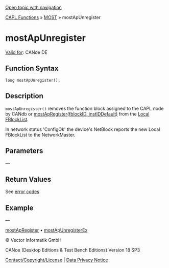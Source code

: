 [Open topic with navigation](../../../../../CANoeDEFamily.htm#Topics/CAPLFunctions/MOST/Functions/CAPLfunctionMOSTApUnregister.md)

[CAPL Functions](../../CAPLfunctions.md) » [MOST](../CAPLfunctionsMOSTOverview.md) » mostApUnregister

# mostApUnregister

[Valid for](../../../Shared/FeatureAvailability.md):  CANoe DE

## Function Syntax

```plaintext
long mostApUnregister();
```

## Description

`mostApUnregister()` removes the function block assigned to the CAPL node by CANdb or [mostApRegister(fblockID, instIDDefault)](CAPLfunctionMOSTApRegister.md) from the [Local FBlockList](../../../CANoeCANalyzer/MOST/MOSTSimulationApplicationSocketLocalFBlockList.md).

In network status 'ConfigOk' the device's NetBlock reports the new Local FBlockList to the NetworkMaster.

## Parameters

—

## Return Values

See [error codes](../CAPLfunctionsMOSTErrorCodes.md)

## Example

—

[mostApRegister](CAPLfunctionMOSTApRegister.md) • [mostApUnregisterEx](CAPLfunctionMOSTApUnregisterEx.md)

© Vector Informatik GmbH

CANoe (Desktop Editions & Test Bench Editions) Version 18 SP3

[Contact/Copyright/License](../../../Shared/ContactCopyrightLicense.md) | [Data Privacy Notice](https://www.vector.com/int/en/company/get-info/privacy-policy/)
